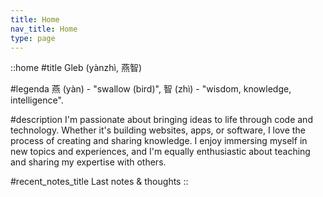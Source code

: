 ```yaml
---
title: Home
nav_title: Home
type: page
---
```


::home
#title
Gleb (yànzhì, 燕智)

#legenda
燕 (yàn) - "swallow (bird)", 智 (zhì) - "wisdom, knowledge, intelligence".

#description
I'm passionate about bringing ideas to life through code and technology. Whether it's building websites, apps, or software, I love the process of creating and sharing knowledge. I enjoy immersing myself in new topics and experiences, and I'm equally enthusiastic about teaching and sharing my expertise with others.

#recent_notes_title
Last notes & thoughts
::

